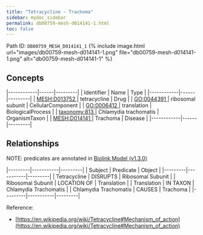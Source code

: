 ```yaml
---
title: "Tetracycline - Trachoma"
sidebar: mydoc_sidebar
permalink: db00759-mesh-d014141-1.html
toc: false 
---
```



Path ID: `DB00759_MESH_D014141_1`
{% include image.html url="images/db00759-mesh-d014141-1.png" file="db00759-mesh-d014141-1.png" alt="db00759-mesh-d014141-1" %}

## Concepts

|------------|------|---------|
| Identifier | Name | Type    |
|------------|------|---------|
| <a href="https://identifiers.org/MESH:D013752">MESH:D013752 </a> | tetracycline | Drug |
| <a href="https://identifiers.org/GO:0044391">GO:0044391 </a> | ribosomal subunit | CellularComponent |
| <a href="https://identifiers.org/GO:0006412">GO:0006412 </a> | translation | BiologicalProcess |
| <a href="https://identifiers.org/taxonomy:813">taxonomy:813 </a> | Chlamydia trachomatis | OrganismTaxon |
| <a href="https://identifiers.org/MESH:D014141">MESH:D014141 </a> | Trachoma | Disease |
|------------|------|---------|

## Relationships


NOTE: predicates are annotated in <a href="https://github.com/biolink/biolink-model/releases/tag/v1.3.0">Biolink Model (v1.3.0)</a>

|---------|-----------|---------|
| Subject | Predicate | Object  |
|---------|-----------|---------|
| Tetracycline | DISRUPTS | Ribosomal Subunit |
| Ribosomal Subunit | LOCATION OF | Translation |
| Translation | IN TAXON | Chlamydia Trachomatis |
| Chlamydia Trachomatis | CAUSES | Trachoma |
|---------|-----------|---------|

Reference: 
  - [https://en.wikipedia.org/wiki/Tetracycline#Mechanism_of_action](https://en.wikipedia.org/wiki/Tetracycline#Mechanism_of_action)
